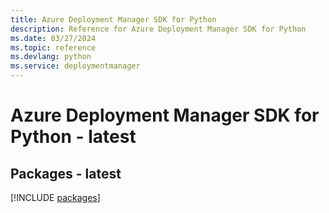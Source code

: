 ```yaml
---
title: Azure Deployment Manager SDK for Python
description: Reference for Azure Deployment Manager SDK for Python
ms.date: 03/27/2024
ms.topic: reference
ms.devlang: python
ms.service: deploymentmanager
---
```

# Azure Deployment Manager SDK for Python - latest
## Packages - latest
[!INCLUDE [packages](deployment-manager-index.md)]